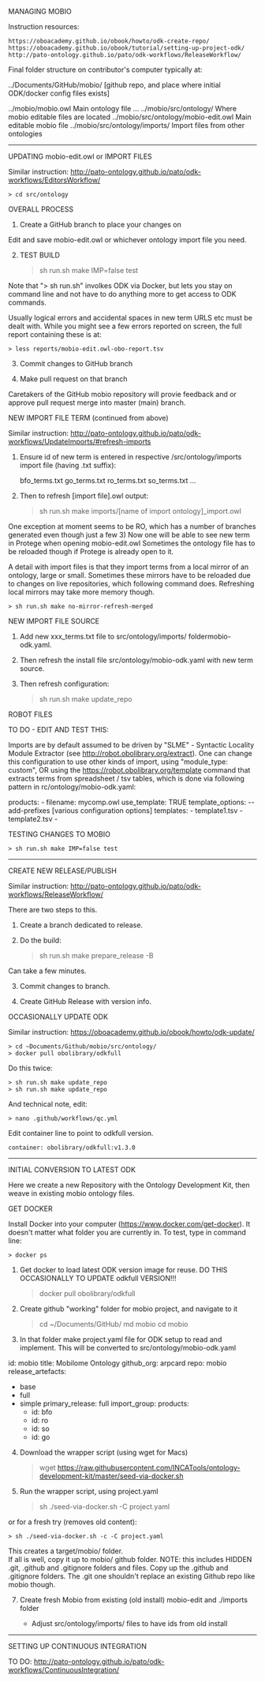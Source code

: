 MANAGING MOBIO

Instruction resources: 

	https://oboacademy.github.io/obook/howto/odk-create-repo/
	https://oboacademy.github.io/obook/tutorial/setting-up-project-odk/
	http://pato-ontology.github.io/pato/odk-workflows/ReleaseWorkflow/

Final folder structure on contributor's computer typically at:

../Documents/GitHub/mobio/ [github repo, and place where initial ODK/docker config files exists]

../mobio/mobio.owl 						Main ontology file
   ...
../mobio/src/ontology/					Where mobio editable files are located
../mobio/src/ontology/mobio-edit.owl   	Main editable mobio file
../mobio/src/ontology/imports/			Import files from other ontologies


______________________________________________________________________________
UPDATING mobio-edit.owl or IMPORT FILES

Similar instruction: http://pato-ontology.github.io/pato/odk-workflows/EditorsWorkflow/

	> cd src/ontology

OVERALL PROCESS

1) Create a GitHub branch to place your changes on

Edit and save mobio-edit.owl or whichever ontology import file you need.

2) TEST BUILD

	> sh run.sh make IMP=false test

Note that "> sh run.sh" involkes ODK via Docker, but lets you stay on command line and not have to do anything more to get access to ODK commands.

Usually logical errors and accidental spaces in new term URLS etc must be dealt with. While you might see a few errors reported on screen, the full report containing these is at:

	> less reports/mobio-edit.owl-obo-report.tsv
	
3) Commit changes to GitHub branch

4) Make pull request on that branch

Caretakers of the GitHub mobio repository will provie feedback and or approve pull request merge into master (main) branch.


NEW IMPORT FILE TERM (continued from above)

Similar instruction: http://pato-ontology.github.io/pato/odk-workflows/UpdateImports/#refresh-imports

1) Ensure id of new term is entered in respective /src/ontology/imports import file (having .txt suffix):

	bfo_terms.txt
	go_terms.txt
	ro_terms.txt
	so_terms.txt
	...

2) Then to refresh [import file].owl output:

	> sh run.sh make imports/[name of import ontology]_import.owl
	

One exception at moment seems to be RO, which has a number of branches generated even though just a few 
3) Now one will be able to see new term in Protege when opening mobio-edit.owl  Sometimes the ontology file has to be reloaded though if Protege is already open to it.

A detail with import files is that they import terms from a local mirror of an ontology, large or small.  Sometimes these mirrors have to be reloaded due to changes on live repositories, which following command does. Refreshing local mirrors may take more memory though.

	> sh run.sh make no-mirror-refresh-merged


NEW IMPORT FILE SOURCE

1) Add new xxx_terms.txt file to src/ontology/imports/ foldermobio-odk.yaml.  
2) Then refresh the install file src/ontology/mobio-odk.yaml with new term source.  
3) Then refresh configuration:

	> sh run.sh make update_repo

ROBOT FILES

TO DO - EDIT AND TEST THIS:

Imports are by default assumed to be driven by "SLME" - Syntactic Locality Module Extractor (see http://robot.obolibrary.org/extract).  One can change this configuration to use other kinds of import, using "module_type: custom", OR using the https://robot.obolibrary.org/template command that extracts terms from spreadsheet / tsv tables, which is done via following pattern in rc/ontology/mobio-odk.yaml: 

  products:
    - filename: mycomp.owl
      use_template: TRUE
      template_options: --add-prefixes [various configuration options] 
      templates:
        - template1.tsv
        - template2.tsv
        - 

TESTING CHANGES TO MOBIO

	> sh run.sh make IMP=false test

______________________________________________________________________________
CREATE NEW RELEASE/PUBLISH

Similar instruction: http://pato-ontology.github.io/pato/odk-workflows/ReleaseWorkflow/

There are two steps to this.

1) Create a branch dedicated to release.

2) Do the build:

	> sh run.sh make prepare_release -B

Can take a few minutes.

3) Commit changes to branch.

4) Create GitHub Release with version info.

OCCASIONALLY UPDATE ODK

Similar instruction: https://oboacademy.github.io/obook/howto/odk-update/

	> cd ~Documents/Github/mobio/src/ontology/
	> docker pull obolibrary/odkfull

Do this twice:

	> sh run.sh make update_repo
	> sh run.sh make update_repo

And technical note, edit: 

	> nano .github/workflows/qc.yml

Edit container line to point to odkfull version.

	container: obolibrary/odkfull:v1.3.0

	
______________________________________________________________________________
INITIAL CONVERSION TO LATEST ODK

Here we create a new Repository with the Ontology Development Kit, then weave in existing mobio ontology files.

GET DOCKER

Install Docker into your computer (https://www.docker.com/get-docker). 
It doesn't matter what folder you are currently in. 
To test, type in command line:

	> docker ps

1) Get docker to load latest ODK version image for reuse. 
   DO THIS OCCASIONALLY TO UPDATE odkfull VERSION!!!

	> docker pull obolibrary/odkfull

2) Create github "working" folder for mobio project, and navigate to it

	> cd ~/Documents/GitHub/
	> md mobio
	> cd mobio

3) In that folder make project.yaml file for ODK setup to read and implement. This will be converted to src/ontology/mobio-odk.yaml
 
id: mobio
title: Mobilome Ontology
github_org: arpcard
repo: mobio
release_artefacts:
  - base
  - full
  - simple
primary_release: full
import_group:
  products:
    - id: bfo
    - id: ro
    - id: so
    - id: go

4) Download the wrapper script (using wget for Macs)

	> wget https://raw.githubusercontent.com/INCATools/ontology-development-kit/master/seed-via-docker.sh 

5) Run the wrapper script, using project.yaml

	> sh ./seed-via-docker.sh -C project.yaml

or for a fresh try (removes old content):

	> sh ./seed-via-docker.sh -c -C project.yaml

This creates a target/mobio/ folder.  
If all is well, copy it up to mobio/ github folder. 
NOTE: this includes HIDDEN .git, .github and .gitignore folders and files.  Copy up the .github and .gitignore folders.  The .git one shouldn't replace an existing Github repo like mobio though.

7) Create fresh Mobio from existing (old install) mobio-edit and ./imports folder

	- Adjust src/ontology/imports/ files to have ids from old install

______________________________________________________________________________
SETTING UP CONTINUOUS INTEGRATION

TO DO: http://pato-ontology.github.io/pato/odk-workflows/ContinuousIntegration/

